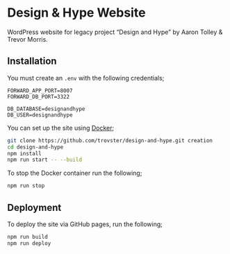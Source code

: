 # Design & Hype Website

WordPress website for legacy project “Design and Hype” by Aaron Tolley & Trevor Morris.

## Installation

You must create an `.env` with the following credentials;

```env
FORWARD_APP_PORT=8007
FORWARD_DB_PORT=3322

DB_DATABASE=designandhype
DB_USER=designandhype
```

You can set up the site using [Docker](https://www.docker.com);

```bash
git clone https://github.com/trovster/design-and-hype.git creation
cd design-and-hype
npm install
npm run start -- --build
```

To stop the Docker container run the following;

```bash
npm run stop
```

## Deployment

To deploy the site via GitHub pages, run the following;

```bash
npm run build
npm run deploy
```
